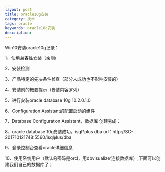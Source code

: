 ```yaml
---
layout: post
title: oracle10g安装
category: 技术
tags: oracle
keywords: oracle10g安装
description: 
---
```

Win10安装oracle10g记录：

1、使用兼容性安装（亲测）


2、安装检测


3、产品特定的先决条件检查（部分未成功也不影响安装的）


4、安装前的概要提示（安装内容罗列）


5、进行安装oracle database 10g 10.2.0.1.0


6、Configuration Assistant的配置启动的组件


7、Database Configuration Assistant，数据库 创建完成；


8、oracle database 10g安装成功，isql*plus dba url：http://SC-201710121748:5560/isqlplus/dba


9、登录控制台查看oracle详细信息


10、使用系统用户（默认的密码是orcl，用dbvisualizer连接数据库）,下面可以创建我们自己的数据库了；